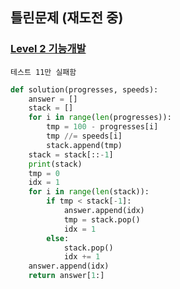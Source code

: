 ## 틀린문제 (재도전 중)

### [Level 2 기능개발](https://school.programmers.co.kr/learn/courses/30/lessons/42586)

```text
테스트 11만 실패함
```

```python
def solution(progresses, speeds):
    answer = []
    stack = []
    for i in range(len(progresses)):
        tmp = 100 - progresses[i]
        tmp //= speeds[i]
        stack.append(tmp)
    stack = stack[::-1]
    print(stack)
    tmp = 0
    idx = 1
    for i in range(len(stack)):
        if tmp < stack[-1]:
            answer.append(idx)
            tmp = stack.pop()
            idx = 1
        else:
            stack.pop()
            idx += 1
    answer.append(idx)
    return answer[1:]
```
